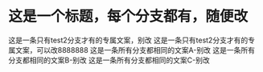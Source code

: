 # 这是一个标题，每个分支都有，随便改
这是一条只有test2分支才有的专属文案，别改
这是一条只有test2分支才有的专属文案，可以改8888888
这是一条所有分支都相同的文案A-别改
这是一条所有分支都相同的文案B-别改
这是一条所有分支都相同的文案C-别改
